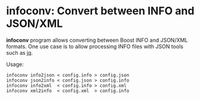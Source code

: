 # infoconv: Convert between INFO and JSON/XML

**infoconv** program allows converting between Boost INFO and JSON/XML formats.
One use case is to allow processing INFO files with JSON tools such as [jq](https://stedolan.github.io/jq/).

Usage:

```
infoconv info2json < config.info > config.json
infoconv json2info < config.json > config.info
infoconv info2xml  < config.info > config.xml
infoconv xml2info  < config.xml  > config.info
```

